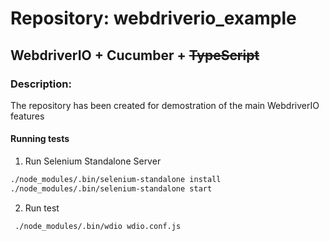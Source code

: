# Repository: webdriverio_example
## WebdriverIO + Cucumber + ~~TypeScript~~
### Description:
The repository has been created for demostration of the main WebdriverIO features

#### Running tests
1. Run Selenium Standalone Server
```bash
./node_modules/.bin/selenium-standalone install
./node_modules/.bin/selenium-standalone start
```
2. Run test
```bash
 ./node_modules/.bin/wdio wdio.conf.js
```
